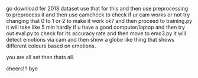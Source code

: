 go download fer 2013 dataset use that for this and then use preprocessing to preprocess it
and then use camcheck to check if ur cam works or not try changing that 0 to 1 or 2 to make it work ok?
and then proceed to training.py it will take like 5 min hardly if u have a good computer/laptop and 
then try out eval.py to check for its accuracy rate and then move to
emo3.py it will detect emotions via cam and then show a globe like thing that shows different colours based on emotions.


you are all set then thats all.

cheers!!! bye
